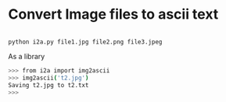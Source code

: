 # Convert Image files to ascii text

<code>
python i2a.py file1.jpg file2.png file3.jpeg
</code>

As a library

```sh
>>> from i2a import img2ascii
>>> img2ascii('t2.jpg')
Saving t2.jpg to t2.txt
>>>

```
